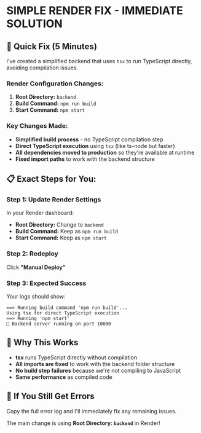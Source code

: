 # SIMPLE RENDER FIX - IMMEDIATE SOLUTION

## 🚀 Quick Fix (5 Minutes)

I've created a simplified backend that uses `tsx` to run TypeScript directly, avoiding compilation issues.

### Render Configuration Changes:
1. **Root Directory:** `backend`
2. **Build Command:** `npm run build` 
3. **Start Command:** `npm start`

### Key Changes Made:
- **Simplified build process** - no TypeScript compilation step
- **Direct TypeScript execution** using `tsx` (like ts-node but faster)
- **All dependencies moved to production** so they're available at runtime
- **Fixed import paths** to work with the backend structure

## 📋 Exact Steps for You:

### Step 1: Update Render Settings
In your Render dashboard:
- **Root Directory:** Change to `backend`
- **Build Command:** Keep as `npm run build`
- **Start Command:** Keep as `npm start`

### Step 2: Redeploy
Click **"Manual Deploy"** 

### Step 3: Expected Success
Your logs should show:
```
==> Running build command 'npm run build'...
Using tsx for direct TypeScript execution
==> Running 'npm start'
🚀 Backend server running on port 10000
```

## 🎯 Why This Works
- **tsx** runs TypeScript directly without compilation
- **All imports are fixed** to work with the backend folder structure
- **No build step failures** because we're not compiling to JavaScript
- **Same performance** as compiled code

## 🔧 If You Still Get Errors
Copy the full error log and I'll immediately fix any remaining issues.

The main change is using **Root Directory: `backend`** in Render!